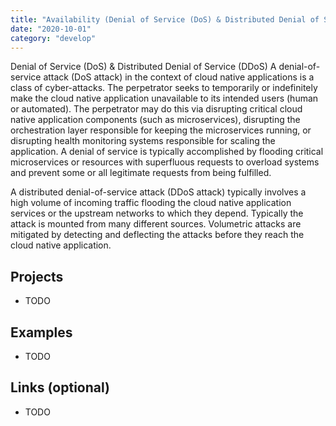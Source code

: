 ```yaml
---
title: "Availability (Denial of Service (DoS) & Distributed Denial of Service (DDoS))"
date: "2020-10-01"
category: "develop"
---
```


Denial of Service (DoS) & Distributed Denial of Service (DDoS)
A denial-of-service attack (DoS attack) in the context of cloud native applications is a class of cyber-attacks. The perpetrator seeks to temporarily or indefinitely make the cloud native application unavailable to its intended users (human or automated). The perpetrator may do this via disrupting critical cloud native application components (such as microservices), disrupting the orchestration layer responsible for keeping the microservices running, or disrupting health monitoring systems responsible for scaling the application. A denial of service is typically accomplished by flooding critical microservices or resources with superfluous requests to overload systems and prevent some or all legitimate requests from being fulfilled.

A distributed denial-of-service attack (DDoS attack) typically involves a high volume of incoming traffic flooding the cloud native application services or the upstream networks to which they depend. Typically the attack is mounted from many different sources. Volumetric attacks are mitigated by detecting and deflecting the attacks before they reach the cloud native application.

## Projects
- TODO

## Examples
- TODO

## Links (optional)
- TODO
